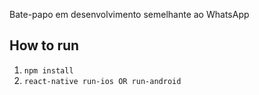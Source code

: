 Bate-papo em desenvolvimento semelhante ao WhatsApp
## How to run
1. `npm install`
1. `react-native run-ios OR run-android`


